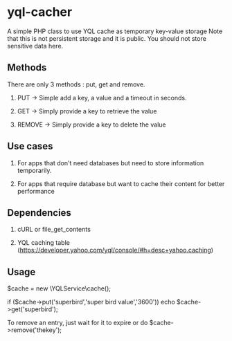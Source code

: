 # yql-cacher
A simple PHP class to use YQL cache as temporary key-value storage
Note that this is not persistent storage and it is public. You should not store sensitive data here.

## Methods
There are only 3 methods : put, get and remove.

1) PUT 		-> Simple add a key, a value and a timeout in seconds.

2) GET 		-> Simply provide a key to retrieve the value

3) REMOVE 	-> Simply provide a key to delete the value
	
## Use cases
1) For apps that don't need databases but need to store information temporarily.

2) For apps that require database but want to cache their content for better performance

## Dependencies
1) cURL or file_get_contents

2) YQL caching table (https://developer.yahoo.com/yql/console/#h=desc+yahoo.caching)

## Usage
$cache = new \YQLService\cache();

if ($cache->put('superbird','super bird value','3600')) echo $cache->get('superbird');

To remove an entry, just wait for it to expire or do $cache->remove('thekey');
